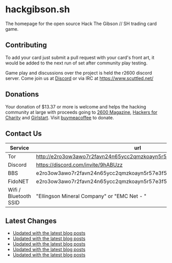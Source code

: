 # hackgibson.sh
The homepage for the open source Hack The Gibson // SH trading card game.


## Contributing

To add your card just submit a pull request with your card's front art, it would be added to the next run of set after community play testing.

Game play and discussions over the project is held the r2600 discord server. Come join us at [Discord](https://discord.com/invite/9hABUzz) or via IRC at https://www.scuttled.net/


## Donations

Your donation of $13.37 or more is welcome and helps the hacking community at large with proceeds going to [2600 Magazine](https://2600.com/), [Hackers for Charity](https://hackersforcharity.org) and [Girlstart](https://girlstart.org).  Visit [buymeacoffee](https://www.buymeacoffee.com/hackgibson.sh) to donate.


## Contact Us

Service | url
-|-
Tor | http://e2ro3ow3awo7r2favn24n65ycc2qmzkoayn5r57e3f56nvjwdcgg32ad.onion
Discord | https://discord.com/invite/9hABUzz
BBS | e2ro3ow3awo7r2favn24n65ycc2qmzkoayn5r57e3f56nvjwdcgg32ad.onion:23
FidoNET | e2ro3ow3awo7r2favn24n65ycc2qmzkoayn5r57e3f56nvjwdcgg32ad.onion:24554
Wifi / Bluetooth SSID | "Ellingson Mineral Company" or "EMC Net - <fidonet address>"

## Latest Changes
<!-- BLOG-POST-LIST:START -->
- [Updated with the latest blog posts](https://github.com/DFW2600/hackgibson.sh/commit/cbe33f29257f38d7d5ec4236f277645d06fb9c2d)
- [Updated with the latest blog posts](https://github.com/DFW2600/hackgibson.sh/commit/c7595ea74e49be99c0c28daa32b1909c1ab8d9d4)
- [Updated with the latest blog posts](https://github.com/DFW2600/hackgibson.sh/commit/439c1e304efbb08b1a300fa6dc7f5c52fe0ccdec)
- [Updated with the latest blog posts](https://github.com/DFW2600/hackgibson.sh/commit/0a3ca3ce2a4ae5e50d5cebcebb7b9f17cbdfd6fd)
- [Updated with the latest blog posts](https://github.com/DFW2600/hackgibson.sh/commit/6102c37c2b2106fbd8e9ca2696f8806ee4d533d1)
<!-- BLOG-POST-LIST:END -->
